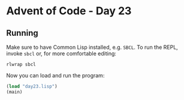 # Advent of Code - Day 23

## Running

Make sure to have Common Lisp installed, e.g. `SBCL`. To run the REPL, invoke `sbcl` or, for more comfortable editing:

```
rlwrap sbcl
```

Now you can load and run the program:

```lisp
(load "day23.lisp")
(main)
```
